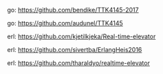 go: https://github.com/bendike/TTK4145-2017

go: https://github.com/audunel/TTK4145

erl: https://github.com/kjetilkjeka/Real-time-elevator

erl: https://github.com/sivertba/ErlangHeis2016

erl: https://github.com/tharaldyo/realtime-elevator
